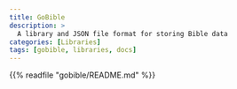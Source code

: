 ```yaml
---
title: GoBible
description: >
  A library and JSON file format for storing Bible data
categories: [Libraries]
tags: [gobible, libraries, docs]
---
```



{{% readfile "gobible/README.md" %}}
